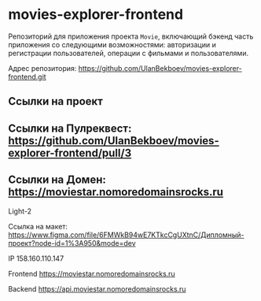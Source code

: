 # movies-explorer-frontend

Репозиторий для приложения проекта `Movie`, включающий бэкенд часть приложения со следующими возможностями: авторизации и регистрации пользователей, операции с фильмами и пользователями. 

Адрес репозитория: https://github.com/UlanBekboev/movies-explorer-frontend.git

## Ссылки на проект

## Ссылки на Пулреквест: https://github.com/UlanBekboev/movies-explorer-frontend/pull/3
## Ссылки на Домен: https://moviestar.nomoredomainsrocks.ru

Light-2

Ссылка на макет: https://www.figma.com/file/6FMWkB94wE7KTkcCgUXtnC/Дипломный-проект?node-id=1%3A950&mode=dev

IP 158.160.110.147

Frontend https://moviestar.nomoredomainsrocks.ru

Backend https://api.moviestar.nomoredomainsrocks.ru